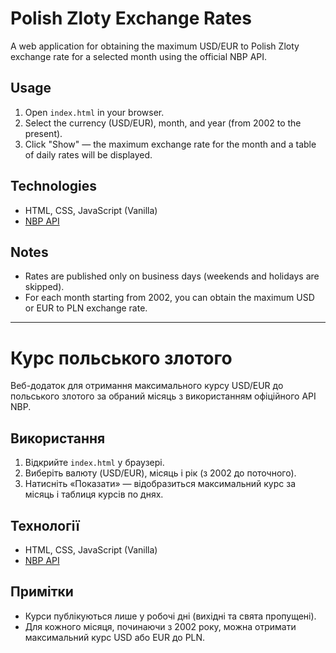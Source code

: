 # Polish Zloty Exchange Rates

A web application for obtaining the maximum USD/EUR to Polish Zloty exchange rate for a selected month using the official NBP API.

## Usage
1. Open `index.html` in your browser.
2. Select the currency (USD/EUR), month, and year (from 2002 to the present).
3. Click "Show" — the maximum exchange rate for the month and a table of daily rates will be displayed.

## Technologies
- HTML, CSS, JavaScript (Vanilla)
- [NBP API](https://api.nbp.pl/)

## Notes
- Rates are published only on business days (weekends and holidays are skipped).
- For each month starting from 2002, you can obtain the maximum USD or EUR to PLN exchange rate.

---

# Курс польського злотого

Веб-додаток для отримання максимального курсу USD/EUR до польського злотого за обраний місяць з використанням офіційного API NBP.

## Використання
1. Відкрийте `index.html` у браузері.
2. Виберіть валюту (USD/EUR), місяць і рік (з 2002 до поточного).
3. Натисніть «Показати» — відобразиться максимальний курс за місяць і таблиця курсів по днях.

## Технології
- HTML, CSS, JavaScript (Vanilla)
- [NBP API](https://api.nbp.pl/)

## Примітки
- Курси публікуються лише у робочі дні (вихідні та свята пропущені).
- Для кожного місяця, починаючи з 2002 року, можна отримати максимальний курс USD або EUR до PLN.
